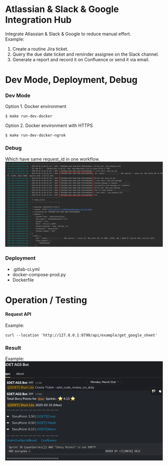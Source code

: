 # Atlassian & Slack & Google Integration Hub

Integrate Atlassian & Slack & Google to reduce manual effort. <br>
Example: <br>
1. Create a routine Jira ticket.
2. Query the due date ticket and reminder assignee on the Slack channel.
3. Generate a report and record it on Confluence or send it via email.


# Dev Mode, Deployment, Debug
### Dev Mode
Option 1. Docker environment
```cd
$ make run-dev-docker
```

Option 2. Docker environment with HTTPS
```cd
$ make run-dev-docker-ngrok
```

### Debug
Which have same request_id in one workflow.
![log.png](readme/log.png)

### Deployment
- .gitlab-ci.yml
- docker-compose-prod.py
- Dockerfile


# Operation / Testing
#### Request API
Example: <br>
```cd
curl --location 'http://127.0.0.1:8790/api/example/get_google_sheet'
```
### Result
Example: <br>
![slack.png](readme/slack.png)
